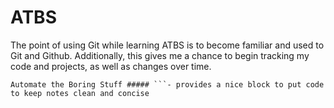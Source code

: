 # ATBS

The point of using Git while learning ATBS is to become familiar and used to Git and Github. Additionally, this gives me a chance to begin tracking my code and projects, as well as changes over time.




```
Automate the Boring Stuff ##### ```- provides a nice block to put code to keep notes clean and concise
```
